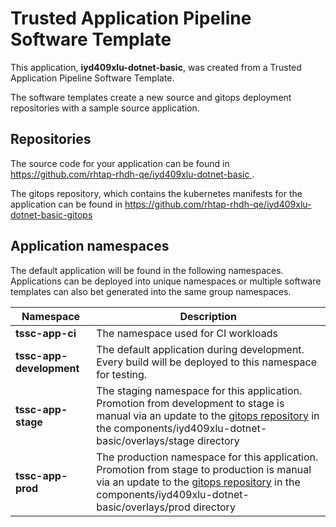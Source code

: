 # Trusted Application Pipeline Software Template

This application, **iyd409xlu-dotnet-basic**, was created from a Trusted Application Pipeline Software Template.

The software templates create a new source and gitops deployment repositories with a sample source application. 

## Repositories

The source code for your application can be found in [https://github.com/rhtap-rhdh-qe/iyd409xlu-dotnet-basic ](https://github.com/rhtap-rhdh-qe/iyd409xlu-dotnet-basic ).
 
The gitops repository, which contains the kubernetes manifests for the application can be found in 
[https://github.com/rhtap-rhdh-qe/iyd409xlu-dotnet-basic-gitops ](https://github.com/rhtap-rhdh-qe/iyd409xlu-dotnet-basic-gitops ) 

## Application namespaces 

The default application will be found in the following namespaces. Applications can be deployed into unique namespaces or multiple software templates can also bet generated into the same group namespaces.  

|  Namespace   |  Description   |  
| -------- | -------- |
| **tssc-app-ci** | The namespace used for CI workloads |
| **tssc-app-development** | The default application during development. Every build will be deployed to this namespace for testing. |
| **tssc-app-stage** | The staging namespace for this application. Promotion from development to stage is manual via an update to the [gitops repository](https://github.com/rhtap-rhdh-qe/iyd409xlu-dotnet-basic-gitops ) in the components/iyd409xlu-dotnet-basic/overlays/stage directory |
| **tssc-app-prod** | The production namespace for this application. Promotion from stage to production is manual via an update to the [gitops repository](https://github.com/rhtap-rhdh-qe/iyd409xlu-dotnet-basic-gitops ) in the components/iyd409xlu-dotnet-basic/overlays/prod directory |